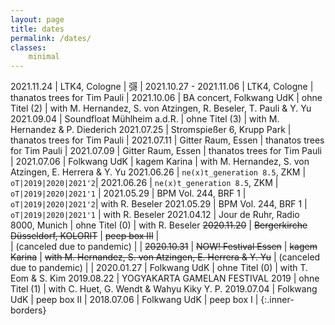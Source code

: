 ```yaml
---
layout: page
title: dates
permalink: /dates/
classes:
    minimal
---
```



2021.11.24 | LTK4, Cologne  | 彁 | 
2021.10.27 - 2021.11.06  | LTK4, Cologne  | thanatos trees for Tim Pauli | 
2021.10.06  | BA concert, Folkwang UdK  | ohne Titel (2) | with M. Hernandez, S. von Atzingen, R. Beseler, T. Pauli & Y. Yu
2021.09.04  | Soundfloat Mühlheim a.d.R. | ohne Titel (3) | with M. Hernandez & P. Diederich
2021.07.25  | Stromspießer 6, Krupp Park | thanatos trees for Tim Pauli |
2021.07.11  | Gitter Raum, Essen | thanatos trees for Tim Pauli  |
2021.07.09  | Gitter Raum, Essen | thanatos trees for Tim Pauli  |
2021.07.06  |  Folkwang UdK  | kagem Karina  | with M. Hernandez, S. von Atzingen, E. Herrera & Y. Yu
2021.06.26  | `ne(x)t_generation 8.5`, ZKM | `oT|2019|2020|2021'2`|
2021.06.26  | `ne(x)t_generation 8.5`, ZKM | `oT|2019|2020|2021'1` |
2021.05.29  | BPM Vol. 244, BRF 1 | `oT|2019|2020|2021'2`| with R. Beseler
2021.05.29  | BPM Vol. 244, BRF 1 | `oT|2019|2020|2021'1` | with R. Beseler
2021.04.12  |  Jour de Ruhr, Radio 8000, Munich  | ohne Titel (0)  | with R. Beseler
~~2020.11.20~~ |  ~~Bergerkirche Düsseldorf, KOLORIT~~ | ~~peep box III~~ |  
 | (canceled due to pandemic) | |
~~2020.10.31~~ |  ~~NOW! Festival Essen~~ | ~~kagem Karina~~ | ~~with M. Hernandez, S. von Atzingen, E. Herrera & Y. Yu~~ 
 | (canceled due to pandemic) | |
2020.01.27  |  Folkwang UdK  | ohne Titel (0)      | with T. Eom & S. Kim
2019.08.22  |  YOGYAKARTA GAMELAN FESTIVAL 2019 | ohne Titel (1) | with C. Huet, G. Wendt & Wahyu Kiky Y. P.
2019.07.04  |  Folkwang UdK  | peep box II |
2018.07.06  |  Folkwang UdK  | peep box I |
{:.inner-borders}
